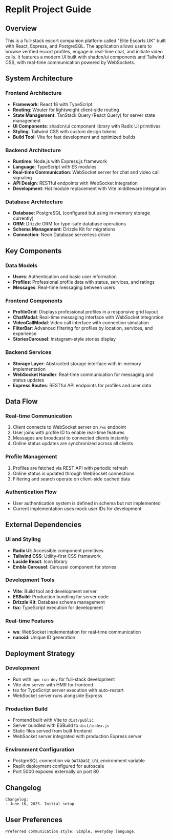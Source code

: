 # Replit Project Guide

## Overview

This is a full-stack escort companion platform called "Elite Escorts UK" built with React, Express, and PostgreSQL. The application allows users to browse verified escort profiles, engage in real-time chat, and initiate video calls. It features a modern UI built with shadcn/ui components and Tailwind CSS, with real-time communication powered by WebSockets.

## System Architecture

### Frontend Architecture
- **Framework**: React 18 with TypeScript
- **Routing**: Wouter for lightweight client-side routing
- **State Management**: TanStack Query (React Query) for server state management
- **UI Components**: shadcn/ui component library with Radix UI primitives
- **Styling**: Tailwind CSS with custom design tokens
- **Build Tool**: Vite for fast development and optimized builds

### Backend Architecture
- **Runtime**: Node.js with Express.js framework
- **Language**: TypeScript with ES modules
- **Real-time Communication**: WebSocket server for chat and video call signaling
- **API Design**: RESTful endpoints with WebSocket integration
- **Development**: Hot module replacement with Vite middleware integration

### Database Architecture
- **Database**: PostgreSQL (configured but using in-memory storage currently)
- **ORM**: Drizzle ORM for type-safe database operations
- **Schema Management**: Drizzle Kit for migrations
- **Connection**: Neon Database serverless driver

## Key Components

### Data Models
- **Users**: Authentication and basic user information
- **Profiles**: Professional profile data with status, services, and ratings
- **Messages**: Real-time messaging between users

### Frontend Components
- **ProfileGrid**: Displays professional profiles in a responsive grid layout
- **ChatModal**: Real-time messaging interface with WebSocket integration  
- **VideoCallModal**: Video call interface with connection simulation
- **FilterBar**: Advanced filtering for profiles by location, services, and experience
- **StoriesCarousel**: Instagram-style stories display

### Backend Services
- **Storage Layer**: Abstracted storage interface with in-memory implementation
- **WebSocket Handler**: Real-time communication for messaging and status updates
- **Express Routes**: RESTful API endpoints for profiles and user data

## Data Flow

### Real-time Communication
1. Client connects to WebSocket server on `/ws` endpoint
2. User joins with profile ID to enable real-time features
3. Messages are broadcast to connected clients instantly
4. Online status updates are synchronized across all clients

### Profile Management
1. Profiles are fetched via REST API with periodic refresh
2. Online status is updated through WebSocket connections
3. Filtering and search operate on client-side cached data

### Authentication Flow
- User authentication system is defined in schema but not implemented
- Current implementation uses mock user IDs for development

## External Dependencies

### UI and Styling
- **Radix UI**: Accessible component primitives
- **Tailwind CSS**: Utility-first CSS framework
- **Lucide React**: Icon library
- **Embla Carousel**: Carousel component for stories

### Development Tools
- **Vite**: Build tool and development server
- **ESBuild**: Production bundling for server code
- **Drizzle Kit**: Database schema management
- **tsx**: TypeScript execution for development

### Real-time Features
- **ws**: WebSocket implementation for real-time communication
- **nanoid**: Unique ID generation

## Deployment Strategy

### Development
- Run with `npm run dev` for full-stack development
- Vite dev server with HMR for frontend
- tsx for TypeScript server execution with auto-restart
- WebSocket server runs alongside Express

### Production Build
- Frontend built with Vite to `dist/public`
- Server bundled with ESBuild to `dist/index.js`
- Static files served from built frontend
- WebSocket server integrated with production Express server

### Environment Configuration
- PostgreSQL connection via `DATABASE_URL` environment variable
- Replit deployment configured for autoscale
- Port 5000 exposed externally on port 80

## Changelog

```
Changelog:
- June 16, 2025. Initial setup
```

## User Preferences

```
Preferred communication style: Simple, everyday language.
```
